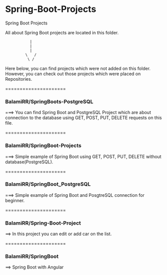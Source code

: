 # Spring-Boot-Projects
Spring Boot Projects

All about Spring Boot projects are located in this folder.


               |
               |
               | 
             \   /
              \ /
  
Here below, you can find projects which were not added on this folder. However, you can check out those projects which were placed on Repositories.

=====================

### BalamiRR/SpringBoots-PostgreSQL   
===> You can find Spring Boot and PostgreSQL Project which are about connection to the database using GET, POST, PUT, DELETE requests on this file.


=====================

### BalamiRR/SpringBoot-Projects

===> Simple example of Spring Boot using GET, POST, PUT, DELETE without database(PostgreSQL). 

=====================

### BalamiRR/SpringBoot_PostgreSQL

===> Simple example of Spring Boot and PosgtreSQL connection for beginner.

=====================

### BalamiRR/Spring-Boot-Project

==> In this project you can edit or add car on the list. 

=====================

### BalamiRR/SpringBoot

==> Spring Boot with Angular
